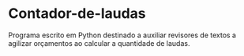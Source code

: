 # Contador-de-laudas

Programa escrito em Python destinado a auxiliar revisores de textos a agilizar orçamentos ao calcular a quantidade de laudas.
